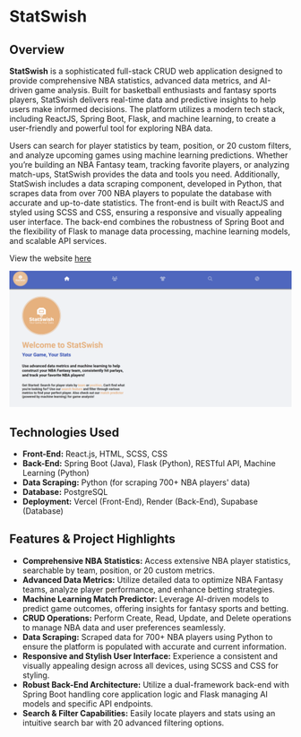 # StatSwish

## Overview

**StatSwish** is a sophisticated full-stack CRUD web application designed to provide comprehensive NBA statistics, advanced data metrics, and AI-driven game analysis. Built for basketball enthusiasts and fantasy sports players, StatSwish delivers real-time data and predictive insights to help users make informed decisions. The platform utilizes a modern tech stack, including ReactJS, Spring Boot, Flask, and machine learning, to create a user-friendly and powerful tool for exploring NBA data.

Users can search for player statistics by team, position, or 20 custom filters, and analyze upcoming games using machine learning predictions. Whether you’re building an NBA Fantasy team, tracking favorite players, or analyzing match-ups, StatSwish provides the data and tools you need. Additionally, StatSwish includes a data scraping component, developed in Python, that scrapes data from over 700 NBA players to populate the database with accurate and up-to-date statistics. The front-end is built with ReactJS and styled using SCSS and CSS, ensuring a responsive and visually appealing user interface. The back-end combines the robustness of Spring Boot and the flexibility of Flask to manage data processing, machine learning models, and scalable API services.

View the website [here](https://statswish.vercel.app/)

![StatSwish Screenshot](statswishscreenshot.png)

## Technologies Used

* **Front-End:** React.js, HTML, SCSS, CSS
* **Back-End:** Spring Boot (Java), Flask (Python), RESTful API, Machine Learning (Python)
* **Data Scraping:** Python (for scraping 700+ NBA players' data)
* **Database:** PostgreSQL
* **Deployment:** Vercel (Front-End), Render (Back-End), Supabase (Database)

## Features & Project Highlights

* **Comprehensive NBA Statistics:** Access extensive NBA player statistics, searchable by team, position, or 20 custom metrics.
* **Advanced Data Metrics:** Utilize detailed data to optimize NBA Fantasy teams, analyze player performance, and enhance betting strategies.
* **Machine Learning Match Predictor:** Leverage AI-driven models to predict game outcomes, offering insights for fantasy sports and betting.
* **CRUD Operations:** Perform Create, Read, Update, and Delete operations to manage NBA data and user preferences seamlessly.
* **Data Scraping:** Scraped data for 700+ NBA players using Python to ensure the platform is populated with accurate and current information.
* **Responsive and Stylish User Interface:** Experience a consistent and visually appealing design across all devices, using SCSS and CSS for styling.
* **Robust Back-End Architecture:** Utilize a dual-framework back-end with Spring Boot handling core application logic and Flask managing AI models and specific API endpoints.
* **Search & Filter Capabilities:** Easily locate players and stats using an intuitive search bar with 20 advanced filtering options.
